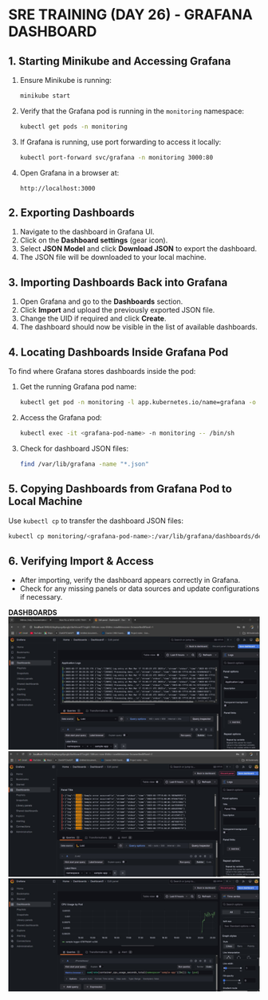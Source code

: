 # **SRE TRAINING (DAY 26) - GRAFANA DASHBOARD**

## **1. Starting Minikube and Accessing Grafana**
1. Ensure Minikube is running:
   ```sh
   minikube start
   ```
2. Verify that the Grafana pod is running in the `monitoring` namespace:
   ```sh
   kubectl get pods -n monitoring
   ```
3. If Grafana is running, use port forwarding to access it locally:
   ```sh
   kubectl port-forward svc/grafana -n monitoring 3000:80
   ```
4. Open Grafana in a browser at:
   ```
   http://localhost:3000
   ```

## **2. Exporting Dashboards**
1. Navigate to the dashboard in Grafana UI.
2. Click on the **Dashboard settings** (gear icon).
3. Select **JSON Model** and click **Download JSON** to export the dashboard.
4. The JSON file will be downloaded to your local machine.

## **3. Importing Dashboards Back into Grafana**
1. Open Grafana and go to the **Dashboards** section.
2. Click **Import** and upload the previously exported JSON file.
3. Change the UID if required and click **Create**.
4. The dashboard should now be visible in the list of available dashboards.

## **4. Locating Dashboards Inside Grafana Pod**
To find where Grafana stores dashboards inside the pod:
1. Get the running Grafana pod name:
   ```sh
   kubectl get pod -n monitoring -l app.kubernetes.io/name=grafana -o jsonpath="{.items[0].metadata.name}"
   ```
2. Access the Grafana pod:
   ```sh
   kubectl exec -it <grafana-pod-name> -n monitoring -- /bin/sh
   ```
3. Check for dashboard JSON files:
   ```sh
   find /var/lib/grafana -name "*.json"
   ```

## **5. Copying Dashboards from Grafana Pod to Local Machine**
Use `kubectl cp` to transfer the dashboard JSON files:
```sh
kubectl cp monitoring/<grafana-pod-name>:/var/lib/grafana/dashboards/default/dashboard.json ./dashboard.json
```

## **6. Verifying Import & Access**
- After importing, verify the dashboard appears correctly in Grafana.
- Check for any missing panels or data sources and update configurations if necessary.

**DASHBOARDS**
![](https://github.com/rhearobinson19/Mthree_Daily_Documentation/blob/main/WEEK%206/SRE%20TRAINING%20(DAY%2025)%20-%20TOIL%20%26%20MONITORING%20(GRAFANA%20%26%20PROMETHEUS)/IMAGES/WhatsApp%20Image%202025-03-18%20at%2010.48.02.jpeg)
![](https://github.com/rhearobinson19/Mthree_Daily_Documentation/blob/main/WEEK%206/SRE%20TRAINING%20(DAY%2025)%20-%20TOIL%20%26%20MONITORING%20(GRAFANA%20%26%20PROMETHEUS)/IMAGES/WhatsApp%20Image%202025-03-18%20at%2010.48.02%20(2).jpeg)
![](https://github.com/rhearobinson19/Mthree_Daily_Documentation/blob/main/WEEK%206/SRE%20TRAINING%20(DAY%2025)%20-%20TOIL%20%26%20MONITORING%20(GRAFANA%20%26%20PROMETHEUS)/IMAGES/WhatsApp%20Image%202025-03-18%20at%2010.48.02%20(1).jpeg)
